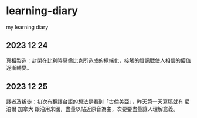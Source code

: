 # learning-diary
my learning diary

## 2023 12 24
真相製造：封閉在比利時莫倫比克所造成的極端化，接觸的資訊戰使人相信的價值逐漸轉變。

## 2023 12 25
譯者及叛徒：初次有翻譯台語的想法是看到「古倫美亞」，昨天第一天寫稿就有 尼泊爾 加拿大 跟沿用米國，盡量以貼近原音為主，次要要盡量讓人理解意義。
